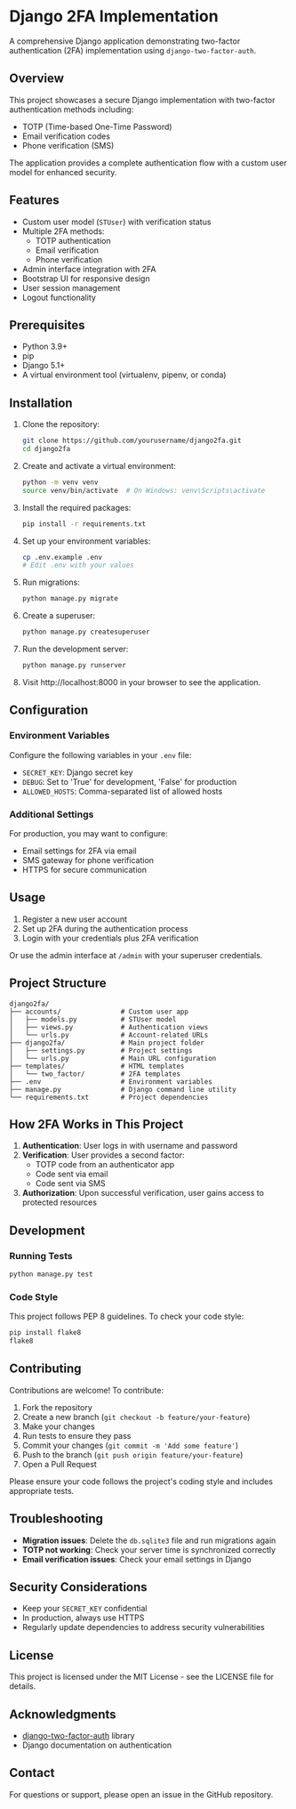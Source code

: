 # Django 2FA Implementation

A comprehensive Django application demonstrating two-factor authentication (2FA) implementation using `django-two-factor-auth`.

## Overview

This project showcases a secure Django implementation with two-factor authentication methods including:
- TOTP (Time-based One-Time Password)
- Email verification codes
- Phone verification (SMS)

The application provides a complete authentication flow with a custom user model for enhanced security.

## Features

- Custom user model (`STUser`) with verification status
- Multiple 2FA methods:
  - TOTP authentication
  - Email verification
  - Phone verification
- Admin interface integration with 2FA
- Bootstrap UI for responsive design
- User session management
- Logout functionality

## Prerequisites

- Python 3.9+
- pip
- Django 5.1+
- A virtual environment tool (virtualenv, pipenv, or conda)

## Installation

1. Clone the repository:
   ```bash
   git clone https://github.com/yourusername/django2fa.git
   cd django2fa
   ```

2. Create and activate a virtual environment:
   ```bash
   python -m venv venv
   source venv/bin/activate  # On Windows: venv\Scripts\activate
   ```

3. Install the required packages:
   ```bash
   pip install -r requirements.txt
   ```

4. Set up your environment variables:
   ```bash
   cp .env.example .env
   # Edit .env with your values
   ```

5. Run migrations:
   ```bash
   python manage.py migrate
   ```

6. Create a superuser:
   ```bash
   python manage.py createsuperuser
   ```

7. Run the development server:
   ```bash
   python manage.py runserver
   ```

8. Visit http://localhost:8000 in your browser to see the application.

## Configuration

### Environment Variables

Configure the following variables in your `.env` file:
- `SECRET_KEY`: Django secret key
- `DEBUG`: Set to 'True' for development, 'False' for production
- `ALLOWED_HOSTS`: Comma-separated list of allowed hosts

### Additional Settings

For production, you may want to configure:
- Email settings for 2FA via email
- SMS gateway for phone verification
- HTTPS for secure communication

## Usage

1. Register a new user account
2. Set up 2FA during the authentication process
3. Login with your credentials plus 2FA verification

Or use the admin interface at `/admin` with your superuser credentials.

## Project Structure

```
django2fa/
├── accounts/               # Custom user app
│   ├── models.py           # STUser model
│   ├── views.py            # Authentication views
│   └── urls.py             # Account-related URLs
├── django2fa/              # Main project folder
│   ├── settings.py         # Project settings
│   └── urls.py             # Main URL configuration
├── templates/              # HTML templates
│   └── two_factor/         # 2FA templates
├── .env                    # Environment variables
├── manage.py               # Django command line utility
└── requirements.txt        # Project dependencies
```

## How 2FA Works in This Project

1. **Authentication**: User logs in with username and password
2. **Verification**: User provides a second factor:
   - TOTP code from an authenticator app
   - Code sent via email
   - Code sent via SMS
3. **Authorization**: Upon successful verification, user gains access to protected resources

## Development

### Running Tests

```bash
python manage.py test
```

### Code Style

This project follows PEP 8 guidelines. To check your code style:

```bash
pip install flake8
flake8
```

## Contributing

Contributions are welcome! To contribute:

1. Fork the repository
2. Create a new branch (`git checkout -b feature/your-feature`)
3. Make your changes
4. Run tests to ensure they pass
5. Commit your changes (`git commit -m 'Add some feature'`)
6. Push to the branch (`git push origin feature/your-feature`)
7. Open a Pull Request

Please ensure your code follows the project's coding style and includes appropriate tests.

## Troubleshooting

- **Migration issues**: Delete the `db.sqlite3` file and run migrations again
- **TOTP not working**: Check your server time is synchronized correctly
- **Email verification issues**: Check your email settings in Django

## Security Considerations

- Keep your `SECRET_KEY` confidential
- In production, always use HTTPS
- Regularly update dependencies to address security vulnerabilities

## License

This project is licensed under the MIT License - see the LICENSE file for details.

## Acknowledgments

- [django-two-factor-auth](https://github.com/jazzband/django-two-factor-auth) library
- Django documentation on authentication

## Contact

For questions or support, please open an issue in the GitHub repository.
